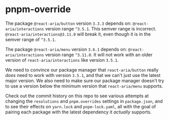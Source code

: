 # pnpm-override

The package `@react-aria/button` version `3.3.3` depends on: `@react-aria/interactions` version range `^3.5.1`. This semver range is incorrect. `@react-aria/interactions@3.11.0` will break it, even though it is in the semver range of `^3.5.1`.

The package `@react-aria/menu` version `3.6.1` depends on: `@react-aria/interactions` version range `^3.11.0`. It will not work with an older version of `react-aria/interactions` like version `3.5.1`.

We need to convince our package manager that `react-aria/button` really *does* need to work with version `3.5.1`, and that we can't just use the latest major version. We also need to make sure our package manager doesn't try to use a version below the minimum version that `react-aria/menu` supports.

Check out the commit history on this repo to see various attempts at changing the `resolutions` and `pnpm.overrides` settings in `package.json`, and to see their effects on `yarn.lock` and `pnpm-lock.yaml`, all with the goal of pairing each package with the latest dependency it *actually* supports.
